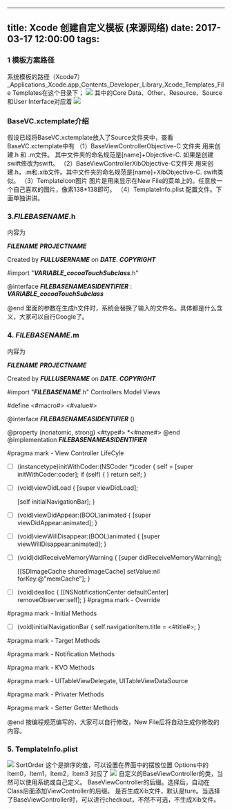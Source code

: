 
---
title: Xcode 创建自定义模板 (来源网络)
date: 2017-03-17 12:00:00
tags:
---

### 1 模板方案路径
系统模板的路径（Xcode7）_Applications_Xcode.app_Contents_Developer_Library_Xcode_Templates_File Templates在这个目录下；
![](/img/1693553-98812f12b7414336.png)
其中的Core Data、Other、Resource、Source和User Interface对应着
![](/img/1693553-0bed79c964adb6dc.png)
### BaseVC.xctemplate介绍

假设已经将BaseVC.xctemplate放入了Source文件夹中，查看BaseVC.xctemplate中有
（1）BaseViewControllerObjective-C 文件夹
用来创建.h 和 .m文件。 其中文件夹的命名规范是[name]+Objective-C. 如果是创建swift修改为swift。
（2）BaseViewControllerXibObjective-C文件夹
用来创建.h，.m和.xib文件。其中文件夹的命名规范是[name]+XibObjective-C. swift类似。
（3）TemplateIcon图片
图片是用来显示在New File的菜单上的。任意放一个自己喜欢的图片，像素138*138即可。
（4）TemplateInfo.plist
配置文件。下面单独讲讲。

###  3.___FILEBASENAME___.h
内容为


  ___FILENAME___
  ___PROJECTNAME___

  Created by ___FULLUSERNAME___ on ___DATE___.
___COPYRIGHT___


#import "___VARIABLE_cocoaTouchSubclass___.h"

@interface ___FILEBASENAMEASIDENTIFIER___ : ___VARIABLE_cocoaTouchSubclass___

@end
里面的参数在生成h文件时，系统会替换了输入的文件名。具体都是什么含义，大家可以自行Google了。

### 4. ___FILEBASENAME___.m

内容为


  ___FILENAME___
  ___PROJECTNAME___

  Created by ___FULLUSERNAME___ on ___DATE___.
___COPYRIGHT___

#import "___FILEBASENAME___.h"
 Controllers
 Model
 Views

#define <#macro#> <#value#>


@interface ___FILEBASENAMEASIDENTIFIER___ ()

@property (nonatomic, strong) <#type#> *<#name#>
@end
@implementation ___FILEBASENAMEASIDENTIFIER___

#pragma mark - View Controller LifeCyle

- [ ] (instancetype)initWithCoder:(NSCoder *)coder
{
    self = [super initWithCoder:coder];
    if (self) {
    }
    return self;
}   
- [ ] (void)viewDidLoad
{
    [super viewDidLoad];

    [self initialNavigationBar];
}
- [ ] (void)viewDidAppear:(BOOL)animated
{
    [super viewDidAppear:animated];
}
- [ ] (void)viewWillDisappear:(BOOL)animated
{
    [super viewWillDisappear:animated];
}

- [ ] (void)didReceiveMemoryWarning
{
    [super didReceiveMemoryWarning];

    [[SDImageCache sharedImageCache] setValue:nil forKey:@"memCache"];
}

- [ ] (void)dealloc
{
    [[NSNotificationCenter defaultCenter] removeObserver:self];
}
#pragma mark - Override

#pragma mark - Initial Methods

- [ ] (void)initialNavigationBar
{
    self.navigationItem.title = <#title#>;
}

#pragma mark - Target Methods

#pragma mark - Notification Methods

#pragma mark - KVO Methods

#pragma mark - UITableViewDelegate, UITableViewDataSource

#pragma mark - Privater Methods

#pragma mark - Setter Getter Methods

@end
按编程规范编写的，大家可以自行修改，New File后将自动生成你修改的内容。
### 5. TemplateInfo.plist
![](/img/1693553-0ed0fdac87c08112.png)
SortOrder 这个是排序的值，可以设置在界面中的摆放位置
Options中的Item0，Item1，Item2，Item3 对应了
![](/img/1693553-d8e6c07058f379f0-1.png)
自定义的BaseViewController的类，当然可以使用系统或自己定义。
BaseViewController的后缀。选择后，自动在Class后面添加ViewController的后缀。
是否生成Xib文件，默认是ture。当选择了BaseViewController时，可以进行checkout，不然不可选，不生成Xib文件。
